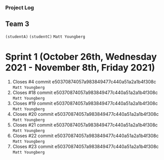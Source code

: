 ### Project Log
## Team 3

`(studentA)`
`(studentC)`
`Matt Youngberg`

# Sprint 1 (October 26th, Wednesday 2021 - November 8th, Friday 2021)
1. Closes #4 commit e50370874057a983849477c440a51a2a1b4f308c `Matt Youngberg`
2. Closes #18 commit e50370874057a983849477c440a51a2a1b4f308c `Matt Youngberg`
3. Closes #19 commit e50370874057a983849477c440a51a2a1b4f308c `Matt Youngberg`
4. Closes #20 commit e50370874057a983849477c440a51a2a1b4f308c `Matt Youngberg`
5. Closes #21 commit e50370874057a983849477c440a51a2a1b4f308c `Matt Youngberg`
6. Closes #22 commit e50370874057a983849477c440a51a2a1b4f308c `Matt Youngberg`
7. Closes #23 commit e50370874057a983849477c440a51a2a1b4f308c `Matt Youngberg`







